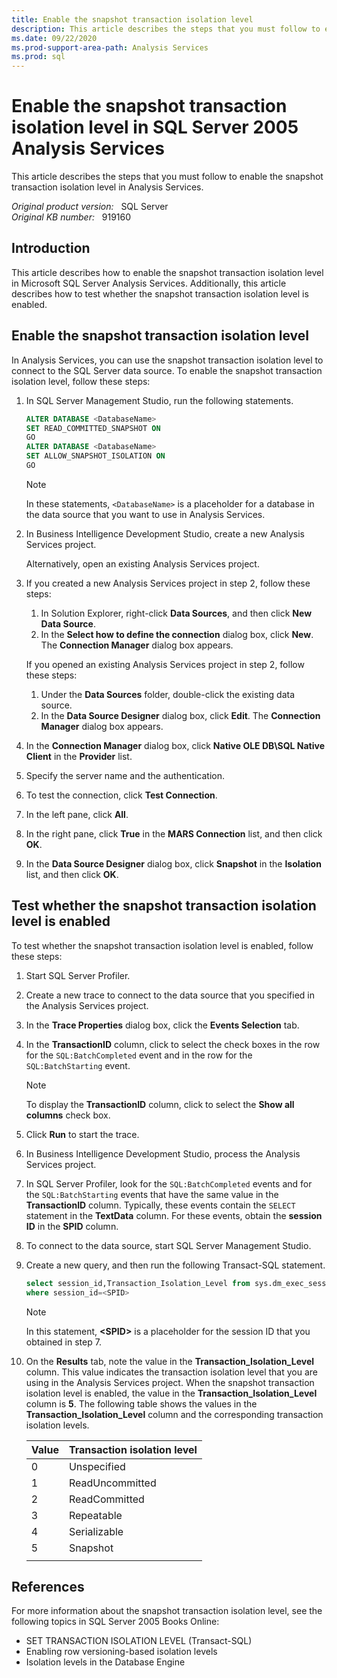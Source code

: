 ```yaml
---
title: Enable the snapshot transaction isolation level
description: This article describes the steps that you must follow to enable the snapshot transaction isolation level in Analysis Services.
ms.date: 09/22/2020
ms.prod-support-area-path: Analysis Services
ms.prod: sql
---
```

# Enable the snapshot transaction isolation level in SQL Server 2005 Analysis Services

This article describes the steps that you must follow to enable the snapshot transaction isolation level in Analysis Services.

_Original product version:_ &nbsp; SQL Server  
_Original KB number:_ &nbsp; 919160

## Introduction

This article describes how to enable the snapshot transaction isolation level in Microsoft SQL Server Analysis Services. Additionally, this article describes how to test whether the snapshot transaction isolation level is enabled.

## Enable the snapshot transaction isolation level

In Analysis Services, you can use the snapshot transaction isolation level to connect to the SQL Server data source. To enable the snapshot transaction isolation level, follow these steps:

1. In SQL Server Management Studio, run the following statements.

    ```sql
    ALTER DATABASE <DatabaseName>
    SET READ_COMMITTED_SNAPSHOT ON
    GO
    ALTER DATABASE <DatabaseName>
    SET ALLOW_SNAPSHOT_ISOLATION ON
    GO
    ```

    > [!NOTE]
    > In these statements, `<DatabaseName>` is a placeholder for a database in the data source that you want to use in Analysis Services.

2. In Business Intelligence Development Studio, create a new Analysis Services project.

    Alternatively, open an existing Analysis Services project.

3. If you created a new Analysis Services project in step 2, follow these steps:

    1. In Solution Explorer, right-click **Data Sources**, and then click **New Data Source**.
    2. In the **Select how to define the connection** dialog box, click **New**. The **Connection Manager** dialog box appears.

   If you opened an existing Analysis Services project in step 2, follow these steps:

    1. Under the **Data Sources** folder, double-click the existing data source.
    2. In the **Data Source Designer** dialog box, click **Edit**. The **Connection Manager** dialog box appears.

4. In the **Connection Manager** dialog box, click **Native OLE DB\SQL Native Client** in the **Provider** list.

5. Specify the server name and the authentication.

6. To test the connection, click **Test Connection**.

7. In the left pane, click **All**.

8. In the right pane, click **True** in the **MARS Connection** list, and then click **OK**.

9. In the **Data Source Designer** dialog box, click **Snapshot** in the **Isolation** list, and then click **OK**.

## Test whether the snapshot transaction isolation level is enabled

To test whether the snapshot transaction isolation level is enabled, follow these steps:

1. Start SQL Server Profiler.
2. Create a new trace to connect to the data source that you specified in the Analysis Services project.
3. In the **Trace Properties** dialog box, click the **Events Selection** tab.
4. In the **TransactionID** column, click to select the check boxes in the row for the `SQL:BatchCompleted` event and in the row for the `SQL:BatchStarting` event.

    > [!NOTE]
    > To display the **TransactionID** column, click to select the **Show all columns** check box.

5. Click **Run** to start the trace.
6. In Business Intelligence Development Studio, process the Analysis Services project.
7. In SQL Server Profiler, look for the `SQL:BatchCompleted` events and for the `SQL:BatchStarting` events that have the same value in the **TransactionID** column. Typically, these events contain the `SELECT` statement in the **TextData** column. For these events, obtain the **session ID** in the **SPID** column.
8. To connect to the data source, start SQL Server Management Studio.
9. Create a new query, and then run the following Transact-SQL statement.

    ```sql
    select session_id,Transaction_Isolation_Level from sys.dm_exec_sessions
    where session_id=<SPID>
    ```

    > [!NOTE]
    > In this statement, **\<SPID>** is a placeholder for the session ID that you obtained in step 7.

10. On the **Results** tab, note the value in the **Transaction_Isolation_Level** column. This value indicates the transaction isolation level that you are using in the Analysis Services project. When the snapshot transaction isolation level is enabled, the value in the **Transaction_Isolation_Level** column is **5**. The following table shows the values in the **Transaction_Isolation_Level** column and the corresponding transaction isolation levels.

    |Value|Transaction isolation level|
    |---|---|
    |0|Unspecified|
    |1|ReadUncommitted|
    |2|ReadCommitted|
    |3|Repeatable|
    |4|Serializable|
    |5|Snapshot|
    |||

## References

For more information about the snapshot transaction isolation level, see the following topics in SQL Server 2005 Books Online:

- SET TRANSACTION ISOLATION LEVEL (Transact-SQL)
- Enabling row versioning-based isolation levels
- Isolation levels in the Database Engine
